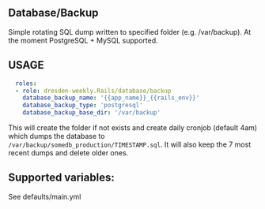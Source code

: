 ## Database/Backup

Simple rotating SQL dump written to specified folder (e.g. /var/backup). At the moment PostgreSQL + MySQL supported.


## USAGE

```yaml
  roles:
  - role: dresden-weekly.Rails/database/backup
    database_backup_name: '{{app_name}}_{{rails_env}}'
    database_backup_type: 'postgresql'
    database_backup_base_dir: '/var/backup'
```

This will create the folder if not exists and create daily cronjob (default 4am) which dumps the database to ``/var/backup/somedb_production/TIMESTAMP.sql``. It will also keep the 7 most recent dumps and delete older ones.


## Supported variables:

See defaults/main.yml
